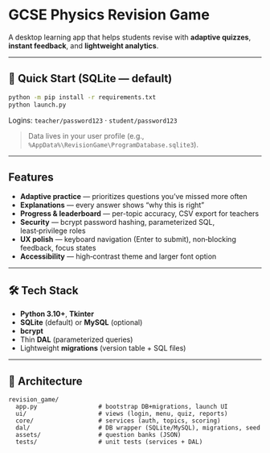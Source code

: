 # GCSE Physics Revision Game


A desktop learning app that helps students revise with **adaptive quizzes**, **instant feedback**, and **lightweight analytics**.


---

## 🚀 Quick Start (SQLite — default)

```bash
python -m pip install -r requirements.txt
python launch.py
```
Logins: `teacher/password123` · `student/password123`

> Data lives in your user profile (e.g., `%AppData%\RevisionGame\ProgramDatabase.sqlite3`).

---

## Features

- **Adaptive practice** — prioritizes questions you’ve missed more often
- **Explanations** — every answer shows “why this is right”
- **Progress & leaderboard** — per-topic accuracy, CSV export for teachers
- **Security** — bcrypt password hashing, parameterized SQL, least‑privilege roles
- **UX polish** — keyboard navigation (Enter to submit), non‑blocking feedback, focus states
- **Accessibility** — high‑contrast theme and larger font option

---

## 🛠 Tech Stack

- **Python 3.10+**, **Tkinter**
- **SQLite** (default) or **MySQL** (optional)
- **bcrypt**
- Thin **DAL** (parameterized queries)
- Lightweight **migrations** (version table + SQL files)

---

## 🧭 Architecture

```
revision_game/
  app.py                 # bootstrap DB+migrations, launch UI
  ui/                    # views (login, menu, quiz, reports)
  core/                  # services (auth, topics, scoring)
  dal/                   # DB wrapper (SQLite/MySQL), migrations, seed
  assets/                # question banks (JSON)
  tests/                 # unit tests (services + DAL)
